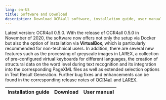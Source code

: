 ```yaml
---
lang: en-US
title: Software and Download
description: Download OCR4all software, installation guide, user manual
---
```

Latest version: OCR4all 0.5.0. With the release of OCR4all 0.5.0 in
	November of 2020, the software now offers not only the setup via Docker
	but also the option of installation via **VirtualBox**,
	which is particularly recommended for non-technical users. In addition,
	there are several new features such as the processing of greyscale
	images in LAREX, a collection of pre-configured virtual keyboards for
	different languages, the creation of structural data on the word level
	during text recognition and its integration into the corresponding
	PageXML files as well as extended selection options in Text Result
	Generation. Further bug fixes and enhancements can be found in the
	corresponding release notes of [OCR4all](https://github.com/OCR4all/OCR4all/releases)
    and [LAREX](https://github.com/OCR4all/LAREX/releases).

| Installation guide | Download | User manual |
| ------------------ | -------- | ----------- |
